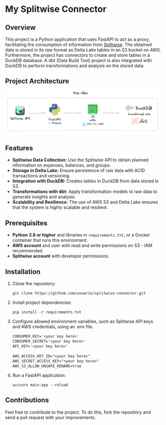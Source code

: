 # My Splitwise Connector

## Overview

This project is a Python application that uses FastAPI to act as a proxy, facilitating the consumption of information from [Splitwise](https://splitwise.com). The obtained data is stored in its raw format as Delta Lake tables in an S3 bucket on AWS. Furthermore, the project has connectors to create and store tables in a DuckDB database. A dbt (Data Build Tool) project is also integrated with DuckDB to perform transformations and analysis on the stored data.

## Project Architecture

![Project Architecture](images/image-1.png)


## Features

- **Splitwise Data Collection:** Use the Splitwise API to obtain planned information on expenses, balances, and groups.
- **Storage in Delta Lake:** Ensure persistence of raw data with ACID transactions and versioning.
- **Integration with DuckDB:** Creates tables in DuckDB from data stored in S3.
- **Transformations with dbt:** Apply transformation models to raw data to generate insights and analysis.
- **Scalability and Resilience:** The use of AWS S3 and Delta Lake ensures that the system is highly scalable and resilient.

## Prerequisites

- **Python 3.8 or higher** and libraries in `requirements.txt`, or a Docker container that runs this environment.
- **AWS account** and user with read and write permissions on S3 - IAM recommended.
- **Splitwise account** with developer permissions.

## Installation

1. Clone the repository:
    ```
    git clone https://github.com/usuario/splitwise-connector.git
    ```

2. Install project dependencies:
    ```
    pip install -r requirements.txt
    ```

3. Configure allowed environment variables, such as Splitwise API keys and AWS credentials, using an .env file.
    ```
    CONSUMER_KEY='<your key here>'
    CONSUMER_SECRET='<your key here>'
    API_KEY='<your key here>'

    AWS_ACCESS_KEY_ID="<your key here>"
    AWS_SECRET_ACCESS_KEY="<your key here>"
    AWS_S3_ALLOW_UNSAFE_RENAME=true
    ```
4. Run a FastAPI application:
    ```
    uvicorn main:app --reload
    ```

## Contributions
Feel free to contribute to the project. To do this, fork the repository and send a pull request with your improvements.
